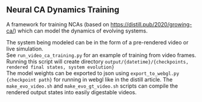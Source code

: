 
## Neural CA Dynamics Training  

A framework for training NCAs (based on https://distill.pub/2020/growing-ca/) which can model the dynamics of evolving systems.

The system being modeled can be in the form of a pre-rendered video or live simulation.  
See ```run_video_ca_training.py``` for an example of training from video frames.
Running this script will create directory ```output/{datetime}/{checkpoints, rendered final states, system evolution}```  
The model weights can be exported to json using ```export_to_webgl.py {checkpoint path}``` for running in webgl like in the distill article.
The ```make_evo_video.sh``` and ```make_evo_gt_video.sh``` scripts can compile the rendered output states into easily digestable videos. 